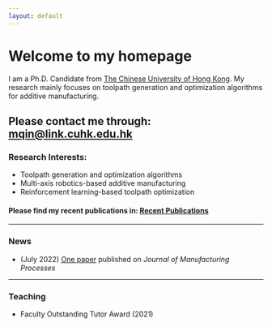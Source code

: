 ```yaml
---
layout: default
---
```


# **Welcome to my homepage**

I am a Ph.D. Candidate from [The Chinese University of Hong Kong](https://www.cuhk.edu.hk/english/index.html). My research mainly focuses on toolpath generation and optimization algorithms for additive manufacturing. 

Please contact me through: mqin@link.cuhk.edu.hk
---
### **Research Interests:**
- Toolpath generation and optimization algorithms
- Multi-axis robotics-based additive manufacturing
- Reinforcement learning-based toolpath optimization

#### Please find my recent publications in: [Recent Publications](./selected_publications.html)

---
### **News**
- (July 2022) [One paper](https://doi.org/10.1016/j.jmapro.2022.07.024) published on *Journal of Manufacturing Processes*

---
### **Teaching**
- Faculty Outstanding Tutor Award (2021) 



